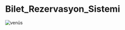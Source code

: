 # Bilet_Rezervasyon_Sistemi
![venüs](https://github.com/user-attachments/assets/4c260db9-c4e7-4dc4-a5cf-caf0d95533ad)
